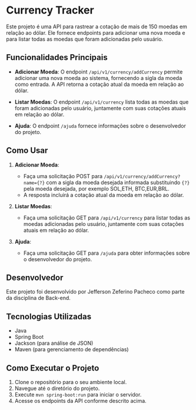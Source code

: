 # Currency Tracker

Este projeto é uma API para rastrear a cotação de mais de 150 moedas em relação ao dólar. Ele fornece endpoints para adicionar uma nova moeda e para listar todas as moedas que foram adicionadas pelo usuário.

## Funcionalidades Principais

- **Adicionar Moeda**: O endpoint `/api/v1/currency/addCurrency` permite adicionar uma nova moeda ao sistema, fornecendo a sigla da moeda como entrada. A API retorna a cotação atual da moeda em relação ao dólar.

- **Listar Moedas**: O endpoint `/api/v1/currency` lista todas as moedas que foram adicionadas pelo usuário, juntamente com suas cotações atuais em relação ao dólar.

- **Ajuda**: O endpoint `/ajuda` fornece informações sobre o desenvolvedor do projeto.

## Como Usar

1. **Adicionar Moeda**:
   - Faça uma solicitação POST para `/api/v1/currency/addCurrency?name={?}` com a sigla da moeda desejada informada substituindo `{?}` pela moeda desejada, por exemplo SOL,ETH, BTC,EUR,BRL.
   - A resposta incluirá a cotação atual da moeda em relação ao dólar.

2. **Listar Moedas**:
   - Faça uma solicitação GET para `/api/v1/currency` para listar todas as moedas adicionadas pelo usuário, juntamente com suas cotações atuais em relação ao dólar.

3. **Ajuda**:
   - Faça uma solicitação GET para `/ajuda` para obter informações sobre o desenvolvedor do projeto.

## Desenvolvedor

Este projeto foi desenvolvido por Jefferson Zeferino Pacheco como parte da disciplina de Back-end.

## Tecnologias Utilizadas

- Java
- Spring Boot
- Jackson (para análise de JSON)
- Maven (para gerenciamento de dependências)

## Como Executar o Projeto

1. Clone o repositório para o seu ambiente local.
2. Navegue até o diretório do projeto.
3. Execute `mvn spring-boot:run` para iniciar o servidor.
4. Acesse os endpoints da API conforme descrito acima.

